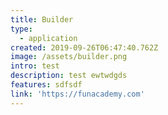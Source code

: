 ```yaml
---
title: Builder
type:
  - application
created: 2019-09-26T06:47:40.762Z
image: /assets/builder.png
intro: test
description: test ewtwdgds
features: sdfsdf
link: 'https://funacademy.com'
---
```


